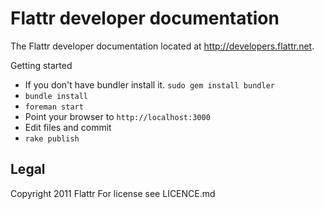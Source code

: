 Flattr developer documentation
==============================

The Flattr developer documentation located at
http://developers.flattr.net.

Getting started

  
  * If you don't have bundler install it. `sudo gem install bundler`
  * `bundle install`
  * `foreman start`
  * Point your browser to `http://localhost:3000`
  * Edit files and commit
  * `rake publish`

Legal
-----

Copyright 2011 Flattr For license see LICENCE.md
